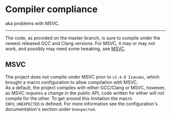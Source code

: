 # Compiler compliance
aka problems with MSVC.

---

The code, as provided on the master-branch, is sure to compile under the newest
released GCC and Clang versions. For MSVC, it may or may not work, and possibly 
may need some tweaking, see [MSVC](#MSVC).

## MSVC

The project does not compile under MSVC prior to `v1.4.0 Izanami`, which brought
a macro configuration to allow compilation with MSVC.  
As a default, the project compiles with either GCC/Clang or MSVC, however,
as MSVC *requires* a change in the public API, code written for either will not compile
for the other. 
To get around this limitation the macro `INFO_UNEXPECTED` is defined. For more information
see the configuration's documentation's section under `Unexpected`. 

